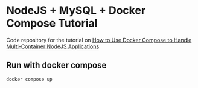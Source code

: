 # NodeJS + MySQL + Docker Compose Tutorial

Code repository for the tutorial on [How to Use Docker Compose to Handle Multi-Container NodeJS Applications](https://livecodestream.dev/post/how-to-use-docker-compose-to-handle-multi-container-nodejs-applications/)

## Run with docker compose

```text
docker compose up
```
